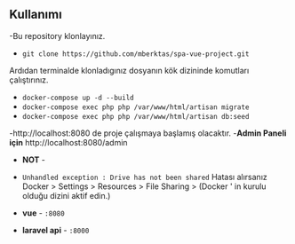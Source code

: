 
## Kullanımı

-Bu repository klonlayınız.
- `git clone https://github.com/mberktas/spa-vue-project.git`

Ardıdan terminalde klonladıgınız dosyanın kök dizininde komutları çalıştırınız.
- `docker-compose up -d --build` 
- `docker-compose exec php php /var/www/html/artisan migrate` 
- `docker-compose exec php php /var/www/html/artisan db:seed` 


-http://localhost:8080 de proje çalışmaya başlamış olacaktır.
-**Admin Paneli için** http://localhost:8080/admin

- **NOT** -
- `Unhandled exception : Drive has not been shared`
Hatası alırsanız Docker > Settings > Resources > File Sharing > (Docker ' in kurulu olduğu dizini aktif edin.)

- **vue** - `:8080`
- **laravel api** - `:8000`

